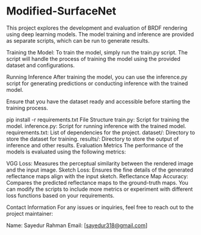 # Modified-SurfaceNet

This project explores the development and evaluation of BRDF rendering using deep learning models. The model training and inference are provided as separate scripts, which can be run to generate results.


Training the Model:
To train the model, simply run the train.py script. The script will handle the process of training the model using the provided dataset and configurations.

Running Inference
After training the model, you can use the inference.py script for generating predictions or conducting inference with the trained model.



Ensure that you have the dataset ready and accessible before starting the training process.


pip install -r requirements.txt
File Structure
train.py: Script for training the model.
inference.py: Script for running inference with the trained model.
requirements.txt: List of dependencies for the project.
dataset/: Directory to store the dataset for training.
results/: Directory to store the output of inference and other results.
Evaluation Metrics
The performance of the models is evaluated using the following metrics:

VGG Loss: Measures the perceptual similarity between the rendered image and the input image.
Sketch Loss: Ensures the fine details of the generated reflectance maps align with the input sketch.
Reflectance Map Accuracy: Compares the predicted reflectance maps to the ground-truth maps.
You can modify the scripts to include more metrics or experiment with different loss functions based on your requirements.

Contact Information
For any issues or inquiries, feel free to reach out to the project maintainer:

Name: Sayedur Rahman
Email: [sayedur318@gmail.com]
